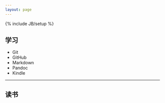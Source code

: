 ```yaml
---
layout: page
---
```

{% include JB/setup %}

## 学习
* Git
* GitHub
* Markdown
* Pandoc
* Kindle

---

## 读书 

